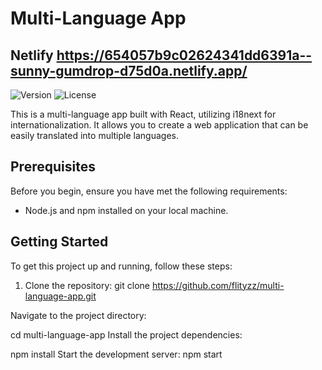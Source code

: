 # Multi-Language App

## Netlify https://654057b9c02624341dd6391a--sunny-gumdrop-d75d0a.netlify.app/

![Version](https://img.shields.io/badge/version-0.1.0-blue.svg)
![License](https://img.shields.io/badge/license-Private-brightgreen.svg)

This is a multi-language app built with React, utilizing i18next for internationalization. It allows you to create a web application that can be easily translated into multiple languages.

## Prerequisites

Before you begin, ensure you have met the following requirements:

- Node.js and npm installed on your local machine.

## Getting Started

To get this project up and running, follow these steps:

1. Clone the repository:
   git clone https://github.com/flityzz/multi-language-app.git

Navigate to the project directory:

cd multi-language-app
Install the project dependencies:

npm install
Start the development server:
npm start
